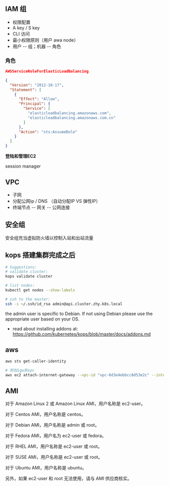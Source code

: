 ## IAM 组

* 权限配置
* A key / S key
* CLI 访问
* 最小权限原则（用户 awa node）
* 用户 -- 组；机器 -- 角色

### 角色

```json
AWSServiceRoleForElasticLoadBalancing

{
  "Version": "2012-10-17",
  "Statement": [
    {
      "Effect": "Allow",
      "Principal": {
        "Service": [
          "elasticloadbalancing.amazonaws.com",
          "elasticloadbalancing.amazonaws.com.cn"
        ]
      },
      "Action": "sts:AssumeRole"
    }
  ]
}
```

**登陆和管理EC2**

session manager


## VPC

* 子网
* 分配公网ip / DNS （自动分配IP VS 弹性IP）
* 终端节点 -- 网关 -- 公网连接


## 安全组

安全组充当虚拟防火墙以控制入站和出站流量




## kops 搭建集群完成之后

```bash
# Suggestions:
# validate cluster: 
kops validate cluster

# list nodes: 
kubectl get nodes --show-labels

# ssh to the master: 
ssh -i ~/.ssh/id_rsa admin@api.cluster.zhy.k8s.local
```

the admin user is specific to Debian. If not using Debian please use the appropriate user based on your OS.
 * read about installing addons at: https://github.com/kubernetes/kops/blob/master/docs/addons.md




## aws

```bash
aws sts get-caller-identity

# 附加igw到vpc
aws ec2 attach-internet-gateway --vpc-id "vpc-0d3e4ebbcc8d53e2c" --internet-gateway-id "igw-08050a258db4dec6a" --region cn-northwest-1
```

## AMI

对于 Amazon Linux 2 或 Amazon Linux AMI，用户名称是 ec2-user。

对于 Centos AMI，用户名称是 centos。

对于 Debian AMI，用户名称是 admin 或 root。

对于 Fedora AMI，用户名为 ec2-user 或 fedora。

对于 RHEL AMI，用户名称是 ec2-user 或 root。

对于 SUSE AMI，用户名称是 ec2-user 或 root。

对于 Ubuntu AMI，用户名称是 ubuntu。

另外，如果 ec2-user 和 root 无法使用，请与 AMI 供应商核实。